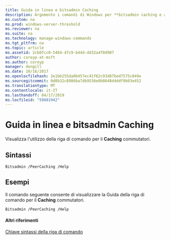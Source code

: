 ```yaml
---
title: Guida in linea e bitsadmin Caching
description: Argomento i comandi di Windows per **bitsadmin caching e aiutare** -Visualizza l'utilizzo della riga di comando per il **Caching** commutatori.
ms.custom: na
ms.prod: windows-server-threshold
ms.reviewer: na
ms.suite: na
ms.technology: manage-windows-commands
ms.tgt_pltfrm: na
ms.topic: article
ms.assetid: 2cb0fcc0-5464-47c9-b44d-dd32a4f0d907
author: coreyp-at-msft
ms.author: coreyp
manager: dongill
ms.date: 10/16/2017
ms.openlocfilehash: 2e1bb255da0b457ec41f62c93d87bed7575c049e
ms.sourcegitcommit: 0d0b32c8986ba7db9536e0b8648d4ddf9b03e452
ms.translationtype: MT
ms.contentlocale: it-IT
ms.lasthandoff: 04/17/2019
ms.locfileid: "59881942"
---
```

# <a name="bitsadmin-peercaching-and-help"></a>Guida in linea e bitsadmin Caching



Visualizza l'utilizzo della riga di comando per il **Caching** commutatori.

## <a name="syntax"></a>Sintassi

```
Bitsadmin /PeerCaching /Help 
```

## <a name="BKMK_examples"></a>Esempi

Il comando seguente consente di visualizzare la Guida della riga di comando per il **Caching** commutatori.
```
Bitsadmin /PeerCaching /Help
```

#### <a name="additional-references"></a>Altri riferimenti

[Chiave sintassi della riga di comando](command-line-syntax-key.md)